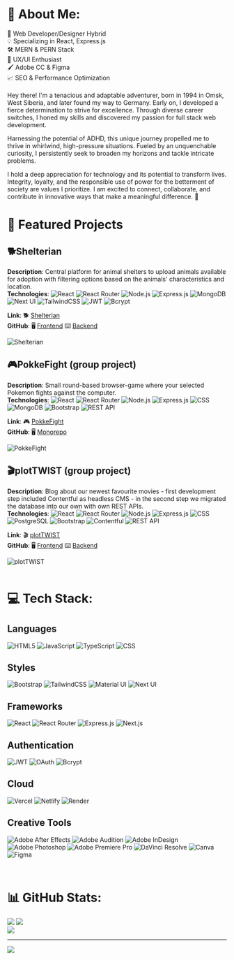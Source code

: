 # 💫 About Me:
🚀 Web Developer/Designer Hybrid<br>💡 Specializing in React, Express.js<br>🛠️ MERN & PERN Stack<br>🎨 UX/UI Enthusiast<br>🖌️ Adobe CC & Figma<br>📈 SEO & Performance Optimization <br><br>Hey there! I'm a tenacious and adaptable adventurer, born in 1994 in Omsk, West Siberia, and later found my way to Germany. Early on, I developed a fierce determination to strive for excellence. Through diverse career switches, I honed my skills and discovered my passion for full stack web development.

Harnessing the potential of ADHD, this unique journey propelled me to thrive in whirlwind, high-pressure situations. Fueled by an unquenchable curiosity, I persistently seek to broaden my horizons and tackle intricate problems.

I hold a deep appreciation for technology and its potential to transform lives. Integrity, loyalty, and the responsible use of power for the betterment of society are values I prioritize. I am excited to connect, collaborate, and contribute in innovative ways that make a meaningful difference.
 🌟

# 🚀 Featured Projects

## 🐕Shelterian
**Description**: Central platform for animal shelters to upload animals available for adoption with filtering options based on the animals' characteristics and location.<br/>
**Technologies**: ![React](https://img.shields.io/badge/React-61DAFB?style=flat-square&logo=react&logoColor=white) ![React Router](https://img.shields.io/badge/React_Router-CA4245?style=flat-square&logo=react-router&logoColor=white) ![Node.js](https://img.shields.io/badge/Node.js-6DA55F?style=flat-square&logo=node.js&logoColor=white) ![Express.js](https://img.shields.io/badge/Express.js-404d59?style=flat-square&logo=express&logoColor=white) ![MongoDB](https://img.shields.io/badge/MongoDB-47A248?style=flat-square&logo=mongodb&logoColor=white) ![Next UI](https://img.shields.io/badge/next_ui-000000.svg?style=flat-square&logo=next.js&logoColor=white) ![TailwindCSS](https://img.shields.io/badge/tailwindcss-%2338B2AC.svg?style=flat-square&logo=tailwind-css&logoColor=white) ![JWT](https://img.shields.io/badge/JWT-black?style=flat-square&logo=JSON%20web%20tokens) ![Bcrypt](https://img.shields.io/badge/bcrypt-%23932639.svg?style=flat-square&logo=bcrypt&logoColor=white)
<br/>

**Link**: 🐕 [Shelterian](https://www.shelterian.com/)
<br/>
**GitHub**: 🖥️ [Frontend](https://github.com/freudinsky/shelterian_front) ⌨️ [Backend](https://github.com/freudinsky/shelterian_back)

![Shelterian](https://cdn.discordapp.com/attachments/633739133847863299/1171844444274831450/image_1.png?ex=655e282f&is=654bb32f&hm=b5f8216d9aa9444975db95da3d933947a80e53b0cc3efa0b7a86d5f6f06995bd&)

## 🎮PokkeFight (group project)
**Description**: Small round-based browser-game where your selected Pokemon fights against the computer.<br/>
**Technologies**: ![React](https://img.shields.io/badge/React-61DAFB?style=flat-square&logo=react&logoColor=white) ![React Router](https://img.shields.io/badge/React_Router-CA4245?style=flat-square&logo=react-router&logoColor=white) ![Node.js](https://img.shields.io/badge/Node.js-6DA55F?style=flat-square&logo=node.js&logoColor=white) ![Express.js](https://img.shields.io/badge/Express.js-404d59?style=flat-square&logo=express&logoColor=white) ![CSS](https://img.shields.io/badge/CSS3-%231572B6?style=flat-square&logo=css3&logoColor=white) ![MongoDB](https://img.shields.io/badge/MongoDB-%234ea94b?style=flat-square&logo=mongodb&logoColor=white) ![Bootstrap](https://img.shields.io/badge/Bootstrap-%23563D7C?style=flat-square&logo=bootstrap&logoColor=white) ![REST API](https://img.shields.io/badge/REST%20API-005571?style=flat-square&logo=API&logoColor=white)<br/>

**Link**: 🎮 [PokkeFight](https://poke-fight-new.vercel.app/)
<br/>
**GitHub**: 🖥️ [Monorepo](https://github.com/freudinsky/PokeFight_New) 

![PokkeFight](https://cdn.discordapp.com/attachments/633739133847863299/1163755196720095312/FireShot_Capture_002_-_PokkeFight_-_poke-fight-new.vercel.app_1.png?ex=6540ba7c&is=652e457c&hm=79ad1879577238c7acd97b2f52587342c3a43fb9152ed3c14c884299e02eff48&)
## 🎬plotTWIST (group project)
**Description**: Blog about our newest favourite movies - first development step included Contentful as headless CMS - in the second step we migrated the database into our own with own REST APIs.<br/>
**Technologies**: ![React](https://img.shields.io/badge/React-61DAFB?style=flat-square&logo=react&logoColor=white) ![React Router](https://img.shields.io/badge/React_Router-CA4245?style=flat-square&logo=react-router&logoColor=white) ![Node.js](https://img.shields.io/badge/Node.js-6DA55F?style=flat-square&logo=node.js&logoColor=white) ![Express.js](https://img.shields.io/badge/Express.js-404d59?style=flat-square&logo=express&logoColor=white) ![CSS](https://img.shields.io/badge/CSS3-%231572B6?style=flat-square&logo=css3&logoColor=white) ![PostgreSQL](https://img.shields.io/badge/PostgreSQL-336791?style=flat-square&logo=postgresql&logoColor=white)   ![Bootstrap](https://img.shields.io/badge/Bootstrap-%23563D7C?style=flat-square&logo=bootstrap&logoColor=white) ![Contentful](https://img.shields.io/badge/Contentful-%2335495e?style=flat-square&logo=contentful&logoColor=white) ![REST API](https://img.shields.io/badge/REST%20API-005571?style=flat-square&logo=API&logoColor=white)<br/>

**Link**: 🎬 [plotTWIST](https://cms-exercise.vercel.app/)
<br/>
**GitHub**: 🖥️ [Frontend](https://github.com/freudinsky/cms_exercise) ⌨️ [Backend](https://github.com/freudinsky/cms-exercise-api)

![plotTWIST](https://cdn.discordapp.com/attachments/633739133847863299/1163757656876523520/FireShot_Capture_003_-_plotTWIST_-_cms-exercise.vercel.app_1.png?ex=6540bcc6&is=652e47c6&hm=f6e7abfb7db700ec7838f238aee12f68bc74977b2b2d596f488697f7b8aaf870&)
<br/><br/>


# 💻 Tech Stack:
## Languages
![HTML5](https://img.shields.io/badge/html5-%23E34F26.svg?style=flat-square&logo=html5&logoColor=white) ![JavaScript](https://img.shields.io/badge/javascript-%23323330.svg?style=flat-square&logo=javascript&logoColor=%23F7DF1E) ![TypeScript](https://img.shields.io/badge/typescript-%23007ACC.svg?style=flat-square&logo=typescript&logoColor=white) ![CSS](https://img.shields.io/badge/css3-%231572B6.svg?style=flat-square&logo=css3&logoColor=white)

## Styles
![Bootstrap](https://img.shields.io/badge/bootstrap-%23563D7C.svg?style=flat-square&logo=bootstrap&logoColor=white) ![TailwindCSS](https://img.shields.io/badge/tailwindcss-%2338B2AC.svg?style=flat-square&logo=tailwind-css&logoColor=white) ![Material UI](https://img.shields.io/badge/materialui-%230081CB.svg?style=flat-square&logo=material-ui&logoColor=white) ![Next UI](https://img.shields.io/badge/next_ui-000000.svg?style=flat-square&logo=next.js&logoColor=white)

## Frameworks
![React](https://img.shields.io/badge/react-%2320232a.svg?style=flat-square&logo=react&logoColor=%2361DAFB) ![React Router](https://img.shields.io/badge/React_Router-CA4245?style=flat-square&logo=react-router&logoColor=white) ![Express.js](https://img.shields.io/badge/express.js-%23404d59.svg?style=flat-square&logo=express&logoColor=%2361DAFB) ![Next.js](https://img.shields.io/badge/Next-black?style=flat-square&logo=next.js&logoColor=white)

## Authentication
![JWT](https://img.shields.io/badge/JWT-black?style=flat-square&logo=JSON%20web%20tokens) ![OAuth](https://img.shields.io/badge/oauth-%235F49FF.svg?style=flat-square&logo=oauth&logoColor=white) ![Bcrypt](https://img.shields.io/badge/bcrypt-%23932639.svg?style=flat-square&logo=bcrypt&logoColor=white)

## Cloud
![Vercel](https://img.shields.io/badge/vercel-%23000000.svg?style=flat-square&logo=vercel&logoColor=white) ![Netlify](https://img.shields.io/badge/netlify-%23000000.svg?style=flat-square&logo=netlify&logoColor=#00C7B7) ![Render](https://img.shields.io/badge/render-%23404040.svg?style=flat-square&logo=render&logoColor=#6E46AE)

## Creative Tools
![Adobe After Effects](https://img.shields.io/badge/Adobe%20After%20Effects-9999FF.svg?style=flat-square&logo=Adobe%20After%20Effects&logoColor=white) ![Adobe Audition](https://img.shields.io/badge/Adobe%20Audition-9999FF.svg?style=flat-square&logo=Adobe%20Audition&logoColor=white) ![Adobe InDesign](https://img.shields.io/badge/Adobe%20InDesign-49021F?style=flat-square&logo=adobeindesign&logoColor=white) ![Adobe Photoshop](https://img.shields.io/badge/adobephotoshop-%2331A8FF.svg?style=flat-square&logo=adobephotoshop&logoColor=white) ![Adobe Premiere Pro](https://img.shields.io/badge/Adobe%20Premiere%20Pro-9999FF.svg?style=flat-square&logo=Adobe%20Premiere%20Pro&logoColor=white) ![DaVinci Resolve](https://img.shields.io/badge/DaVinci%20Resolve-021326.svg?style=flat-square&logo=davinciresolve&logoColor=white) ![Canva](https://img.shields.io/badge/Canva-%2300C4CC.svg?style=flat-square&logo=Canva&logoColor=white) ![Figma](https://img.shields.io/badge/Figma-%23F24E1E.svg?style=flat-square&logo=figma&logoColor=white)


<br/>

# 📊 GitHub Stats:
![](https://github-readme-stats.vercel.app/api?username=freudinsky&theme=tokyonight&hide_border=true&include_all_commits=false&count_private=false) ![](https://github-readme-streak-stats.herokuapp.com/?user=freudinsky&theme=tokyonight&hide_border=true)<br/>
![](https://github-readme-stats.vercel.app/api/top-langs/?username=freudinsky&theme=tokyonight&hide_border=true&include_all_commits=false&count_private=false&layout=compact)
<br/>

---
[![](https://visitcount.itsvg.in/api?id=freudinsky&icon=0&color=0)](https://visitcount.itsvg.in)

<!-- Proudly created with GPRM ( https://gprm.itsvg.in ) -->
